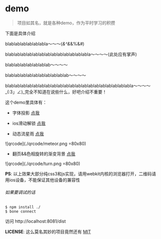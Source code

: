 # demo
>项目如其名，就是各种demo，作为平时学习的积攒

下面是具体介绍

blablablablablablabla～～～(*&^&*&%$%*&%%%*$&*#*)

blablablablablablablablablablablablablabla～～～～(此处应有掌声)

blablablablablablablab～～～～

blablablablablablablablablablab～～～～

blablablablablablablablablablablablablablablablablablablablabla～～～～ \_(:3」∠)\_完全不知道在说些什么，好吧介绍不重要！

这个demo里具体有：

* 字体投影 [点我](http://wyicwx.github.io/demo/dist/shadow/)

* ios滑动解锁 [点我](http://wyicwx.github.io/demo/dist/sliding-effect/)

* 动态流星雨 [点我](http://wyicwx.github.io/demo/dist/meteor/)

![qrcode](./qrcode/meteor.png =80x80)

* 翻页&&色相旋转的渐变背景 [点我](http://wyicwx.github.io/demo/dist/turn/)

![qrcode](./qrcode/turn.png =80x80)

**PS**: 以上效果大部分纯css3和js实现，请用webkit内核的浏览器打开，二维码请用ios设备，不能保证其他设备的兼容性

###### 如果要调试的话

```shell
$ npm install ./
$ bone connect
```

访问 http://localhost:8081/dist

**LICENSE**: 这么莫名其妙的项目竟然还有 [MIT](/LICENSE) 